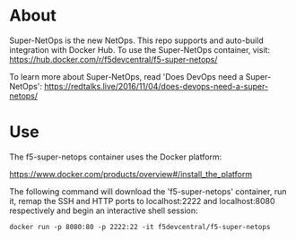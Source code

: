 # About
Super-NetOps is the new NetOps. This repo supports and auto-build integration
with Docker Hub. To use the Super-NetOps container, visit:
https://hub.docker.com/r/f5devcentral/f5-super-netops/

To learn more about Super-NetOps, read 'Does DevOps need a Super-NetOps': https://redtalks.live/2016/11/04/does-devops-need-a-super-netops/

# Use
The f5-super-netops container uses the Docker platform:

https://www.docker.com/products/overview#/install_the_platform

The following command will download the 'f5-super-netops' container, run it,
remap the SSH and HTTP ports to localhost:2222 and localhost:8080 respectively
and begin an interactive shell session:

`docker run -p 8080:80 -p 2222:22 -it f5devcentral/f5-super-netops`
